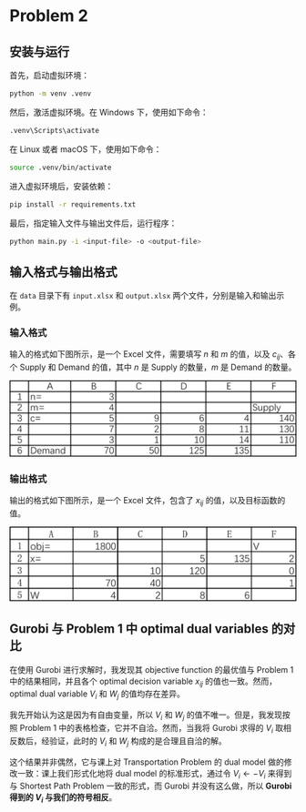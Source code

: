 # Problem 2

## 安装与运行

首先，启动虚拟环境：

```bash
python -m venv .venv
```

然后，激活虚拟环境。在 Windows 下，使用如下命令：

```bash
.venv\Scripts\activate
```

在 Linux 或者 macOS 下，使用如下命令：

```bash
source .venv/bin/activate
```

进入虚拟环境后，安装依赖：

```bash
pip install -r requirements.txt
```

最后，指定输入文件与输出文件后，运行程序：

```bash
python main.py -i <input-file> -o <output-file>
```

## 输入格式与输出格式

在 `data` 目录下有 `input.xlsx` 和 `output.xlsx` 两个文件，分别是输入和输出示例。

### 输入格式

输入的格式如下图所示，是一个 Excel 文件，需要填写 $n$ 和 $m$ 的值，以及 $c_{ij}$、各个 Supply 和 Demand 的值，其中 $n$ 是 Supply 的数量，$m$ 是 Demand 的数量。

![输入示例](./assets/input.png)

### 输出格式

输出的格式如下图所示，是一个 Excel 文件，包含了 $x_{ij}$ 的值，以及目标函数的值。

![输出示例](./assets/output.png)

## Gurobi 与 Problem 1 中 optimal dual variables 的对比

在使用 Gurobi 进行求解时，我发现其 objective function 的最优值与 Problem 1 中的结果相同，并且各个 optimal decision variable $x_{ij}$ 的值也一致。然而，optimal dual variable $V_i$ 和 $W_j$ 的值均存在差异。

我先开始认为这是因为有自由变量，所以 $V_i$ 和 $W_j$ 的值不唯一。但是，我发现按照 Problem 1 中的表格检查，它并不自洽。然而，当我将 Gurobi 求得的 $V_i$ 取相反数后，经验证，此时的 $V_i$ 和 $W_j$ 构成的是合理且自洽的解。

这个结果并非偶然，它与课上对 Transportation Problem 的 dual model 做的修改一致：课上我们形式化地将 dual model 的标准形式，通过令 $V_i \gets -V_i$ 来得到与 Shortest Path Problem 一致的形式，而 Gurobi 并没有这么做，所以 **Gurobi 得到的 $V_i$ 与我们的符号相反**。
